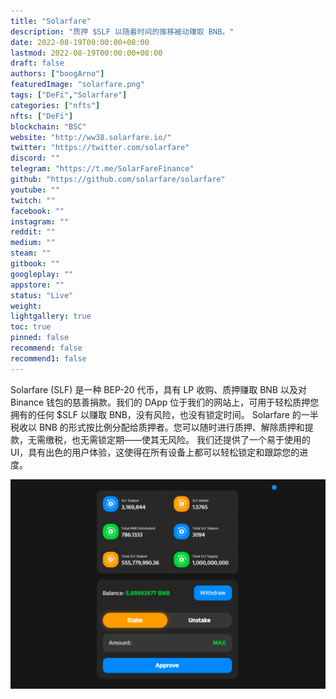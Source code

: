 ```yaml
---
title: "Solarfare"
description: "质押 $SLF 以随着时间的推移被动赚取 BNB。"
date: 2022-08-19T00:00:00+08:00
lastmod: 2022-08-19T00:00:00+08:00
draft: false
authors: ["boogArno"]
featuredImage: "solarfare.png"
tags: ["DeFi","Solarfare"]
categories: ["nfts"]
nfts: ["DeFi"]
blockchain: "BSC"
website: "http://ww38.solarfare.io/"
twitter: "https://twitter.com/solarfare"
discord: ""
telegram: "https://t.me/SolarFareFinance"
github: "https://github.com/solarfare/solarfare"
youtube: ""
twitch: ""
facebook: ""
instagram: ""
reddit: ""
medium: ""
steam: ""
gitbook: ""
googleplay: ""
appstore: ""
status: "Live"
weight: 
lightgallery: true
toc: true
pinned: false
recommend: false
recommend1: false
---
```

Solarfare (SLF) 是一种 BEP-20 代币，具有 LP 收购、质押赚取 BNB 以及对 Binance 钱包的慈善捐款。我们的 DApp 位于我们的网站上，可用于轻松质押您拥有的任何 $SLF 以赚取 BNB，没有风险，也没有锁定时间。
Solarfare 的一半税收以 BNB 的形式按比例分配给质押者。您可以随时进行质押、解除质押和提款，无需缴税，也无需锁定期——使其无风险。
我们还提供了一个易于使用的 UI，具有出色的用户体验，这使得在所有设备上都可以轻松锁定和跟踪您的进度。

![solarfare-dapp-defi-bsc-image1_64c9d3104e658d0904e3fb171009de6e](solarfare-dapp-defi-bsc-image1_64c9d3104e658d0904e3fb171009de6e.png)